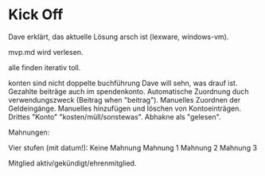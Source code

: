 # Kick Off

Dave erklärt, das aktuelle Lösung arsch ist (lexware, windows-vm).

mvp.md wird verlesen.

alle finden iterativ toll.

konten sind nicht doppelte buchführung
Dave will sehn, was drauf ist.
Gezahlte beiträge auch im spendenkonto.
Automatische Zuordnung duch verwendungszweck (Beitrag when "beitrag").
Manuelles Zuordnen der Geldeingänge.
Manuelles hinzufügen und löschen von Kontoeinträgen.
Drittes "Konto" "kosten/müll/sonstewas". Abhakne als "gelesen".

Mahnungen:

Vier stufen (mit datum!):
Keine Mahnung
Mahnung 1
Mahnung 2
Mahnung 3

Mitglied aktiv/gekündigt/ehrenmitglied.
